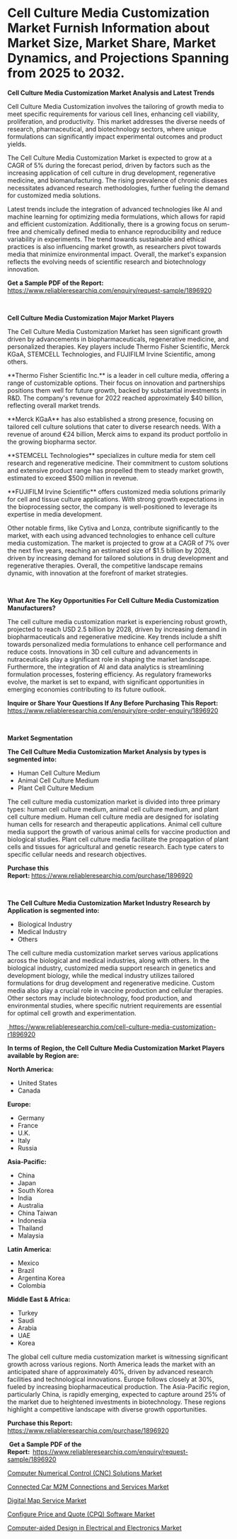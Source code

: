 <p><h1>Cell Culture Media Customization Market Furnish Information about Market Size, Market Share, Market Dynamics, and Projections Spanning from 2025 to 2032.</h1></p><p><strong>Cell Culture Media Customization Market Analysis and Latest Trends</strong></p>
<p><p>Cell Culture Media Customization involves the tailoring of growth media to meet specific requirements for various cell lines, enhancing cell viability, proliferation, and productivity. This market addresses the diverse needs of research, pharmaceutical, and biotechnology sectors, where unique formulations can significantly impact experimental outcomes and product yields.</p><p>The Cell Culture Media Customization Market is expected to grow at a CAGR of 5% during the forecast period, driven by factors such as the increasing application of cell culture in drug development, regenerative medicine, and biomanufacturing. The rising prevalence of chronic diseases necessitates advanced research methodologies, further fueling the demand for customized media solutions.</p><p>Latest trends include the integration of advanced technologies like AI and machine learning for optimizing media formulations, which allows for rapid and efficient customization. Additionally, there is a growing focus on serum-free and chemically defined media to enhance reproducibility and reduce variability in experiments. The trend towards sustainable and ethical practices is also influencing market growth, as researchers pivot towards media that minimize environmental impact. Overall, the market's expansion reflects the evolving needs of scientific research and biotechnology innovation.</p></p>
<p><strong>Get a Sample PDF of the Report:&nbsp;</strong> <a href="https://www.reliableresearchiq.com/enquiry/request-sample/1896920?utm_campaign=2840&utm_medium=2&utm_source=Github&utm_content=ia&utm_term=11032025&utm_id=cell-culture-media-customization">https://www.reliableresearchiq.com/enquiry/request-sample/1896920</a></p>
<p>&nbsp;</p>
<p><strong>Cell Culture Media Customization Major Market Players</strong></p>
<p><p>The Cell Culture Media Customization Market has seen significant growth driven by advancements in biopharmaceuticals, regenerative medicine, and personalized therapies. Key players include Thermo Fisher Scientific, Merck KGaA, STEMCELL Technologies, and FUJIFILM Irvine Scientific, among others.</p><p>**Thermo Fisher Scientific Inc.** is a leader in cell culture media, offering a range of customizable options. Their focus on innovation and partnerships positions them well for future growth, backed by substantial investments in R&D. The company's revenue for 2022 reached approximately $40 billion, reflecting overall market trends.</p><p>**Merck KGaA** has also established a strong presence, focusing on tailored cell culture solutions that cater to diverse research needs. With a revenue of around €24 billion, Merck aims to expand its product portfolio in the growing biopharma sector.</p><p>**STEMCELL Technologies** specializes in culture media for stem cell research and regenerative medicine. Their commitment to custom solutions and extensive product range has propelled them to steady market growth, estimated to exceed $500 million in revenue.</p><p>**FUJIFILM Irvine Scientific** offers customized media solutions primarily for cell and tissue culture applications. With strong growth expectations in the bioprocessing sector, the company is well-positioned to leverage its expertise in media development. </p><p>Other notable firms, like Cytiva and Lonza, contribute significantly to the market, with each using advanced technologies to enhance cell culture media customization. The market is projected to grow at a CAGR of 7% over the next five years, reaching an estimated size of $1.5 billion by 2028, driven by increasing demand for tailored solutions in drug development and regenerative therapies. Overall, the competitive landscape remains dynamic, with innovation at the forefront of market strategies.</p></p>
<p>&nbsp;</p>
<p><strong>What Are The Key Opportunities For Cell Culture Media Customization Manufacturers?</strong></p>
<p><p>The cell culture media customization market is experiencing robust growth, projected to reach USD 2.5 billion by 2028, driven by increasing demand in biopharmaceuticals and regenerative medicine. Key trends include a shift towards personalized media formulations to enhance cell performance and reduce costs. Innovations in 3D cell culture and advancements in nutraceuticals play a significant role in shaping the market landscape. Furthermore, the integration of AI and data analytics is streamlining formulation processes, fostering efficiency. As regulatory frameworks evolve, the market is set to expand, with significant opportunities in emerging economies contributing to its future outlook.</p></p>
<p><strong>Inquire or Share Your Questions If Any Before Purchasing This Report:</strong> <a href="https://www.reliableresearchiq.com/enquiry/pre-order-enquiry/1896920?utm_campaign=2840&utm_medium=2&utm_source=Github&utm_content=ia&utm_term=11032025&utm_id=cell-culture-media-customization">https://www.reliableresearchiq.com/enquiry/pre-order-enquiry/1896920</a></p>
<p>&nbsp;</p>
<p><strong>Market Segmentation</strong></p>
<p><strong>The Cell Culture Media Customization Market Analysis by types is segmented into:</strong></p>
<p><ul><li>Human Cell Culture Medium</li><li>Animal Cell Culture Medium</li><li>Plant Cell Culture Medium</li></ul></p>
<p><p>The cell culture media customization market is divided into three primary types: human cell culture medium, animal cell culture medium, and plant cell culture medium. Human cell culture media are designed for isolating human cells for research and therapeutic applications. Animal cell culture media support the growth of various animal cells for vaccine production and biological studies. Plant cell culture media facilitate the propagation of plant cells and tissues for agricultural and genetic research. Each type caters to specific cellular needs and research objectives.</p></p>
<p><strong>Purchase this Report:&nbsp;</strong><a href="https://www.reliableresearchiq.com/purchase/1896920?utm_campaign=2840&utm_medium=2&utm_source=Github&utm_content=ia&utm_term=11032025&utm_id=cell-culture-media-customization">https://www.reliableresearchiq.com/purchase/1896920</a></p>
<p>&nbsp;</p>
<p><strong>The Cell Culture Media Customization Market Industry Research by Application is segmented into:</strong></p>
<p><ul><li>Biological Industry</li><li>Medical Industry</li><li>Others</li></ul></p>
<p><p>The cell culture media customization market serves various applications across the biological and medical industries, along with others. In the biological industry, customized media support research in genetics and development biology, while the medical industry utilizes tailored formulations for drug development and regenerative medicine. Custom media also play a crucial role in vaccine production and cellular therapies. Other sectors may include biotechnology, food production, and environmental studies, where specific nutrient requirements are essential for optimal cell growth and experimentation.</p></p>
<p><a href="https://www.reliableresearchiq.com/cell-culture-media-customization-r1896920?utm_campaign=2840&utm_medium=2&utm_source=Github&utm_content=ia&utm_term=11032025&utm_id=cell-culture-media-customization">&nbsp;https://www.reliableresearchiq.com/cell-culture-media-customization-r1896920</a></p>
<p><strong>In terms of Region, the Cell Culture Media Customization Market Players available by Region are:</strong></p>
<p>
    <p> <strong> North America: </strong>
        <ul>
            <li>United States</li>
            <li>Canada</li>
        </ul>
        </p> 
    <p> <strong> Europe: </strong>
        <ul>
            <li>Germany</li>
            <li>France</li>
            <li>U.K.</li>
            <li>Italy</li>
            <li>Russia</li>
        </ul>
        </p> 
    <p> <strong> Asia-Pacific: </strong>
        <ul>
            <li>China</li>
            <li>Japan</li>
            <li>South Korea</li>
            <li>India</li>
            <li>Australia</li>
            <li>China Taiwan</li>
            <li>Indonesia</li>
            <li>Thailand</li>
            <li>Malaysia</li>
        </ul>
        </p> 
    <p> <strong> Latin America: </strong>
        <ul>
            <li>Mexico</li>
            <li>Brazil</li>
            <li>Argentina Korea</li>
            <li>Colombia</li>
        </ul>
        </p> 
    <p> <strong> Middle East & Africa: </strong>
        <ul>
            <li>Turkey</li>
            <li>Saudi</li>
            <li>Arabia</li>
            <li>UAE</li>
            <li>Korea</li>
        </ul>
    </p>
    </p>
<p><p>The global cell culture media customization market is witnessing significant growth across various regions. North America leads the market with an anticipated share of approximately 40%, driven by advanced research facilities and technological innovations. Europe follows closely at 30%, fueled by increasing biopharmaceutical production. The Asia-Pacific region, particularly China, is rapidly emerging, expected to capture around 25% of the market due to heightened investments in biotechnology. These regions highlight a competitive landscape with diverse growth opportunities.</p></p>
<p><strong>Purchase this Report: </strong><a href="https://www.reliableresearchiq.com/purchase/1896920?utm_campaign=2840&utm_medium=2&utm_source=Github&utm_content=ia&utm_term=11032025&utm_id=cell-culture-media-customization">https://www.reliableresearchiq.com/purchase/1896920</a></p>
<p>&nbsp;<strong>Get a Sample PDF of the Report:&nbsp;&nbsp;</strong><a href="https://www.reliableresearchiq.com/enquiry/request-sample/1896920?utm_campaign=2840&utm_medium=2&utm_source=Github&utm_content=ia&utm_term=11032025&utm_id=cell-culture-media-customization">https://www.reliableresearchiq.com/enquiry/request-sample/1896920</a></p>
<p><strong></strong></p>
<p><p><a href="https://github.com/benasjuettk3/Market-Research-Report-List-1/blob/main/computer-numerical-control-cnc-solutions-market.md?utm_campaign=2840&utm_medium=2&utm_source=Github&utm_content=ia&utm_term=11032025&utm_id=cell-culture-media-customization">Computer Numerical Control (CNC) Solutions Market</a></p><p><a href="https://github.com/cingozascard/Market-Research-Report-List-1/blob/main/connected-car-m2m-connections-and-services-market.md?utm_campaign=2840&utm_medium=2&utm_source=Github&utm_content=ia&utm_term=11032025&utm_id=cell-culture-media-customization">Connected Car M2M Connections and Services Market</a></p><p><a href="https://github.com/akitamegge65/Market-Research-Report-List-1/blob/main/digital-map-service-market.md?utm_campaign=2840&utm_medium=2&utm_source=Github&utm_content=ia&utm_term=11032025&utm_id=cell-culture-media-customization">Digital Map Service Market</a></p><p><a href="https://github.com/ardgenoud/Market-Research-Report-List-1/blob/main/configure-price-and-quote-cpq-software-market.md?utm_campaign=2840&utm_medium=2&utm_source=Github&utm_content=ia&utm_term=11032025&utm_id=cell-culture-media-customization">Configure Price and Quote (CPQ) Software Market</a></p><p><a href="https://github.com/gauldvikerm6/Market-Research-Report-List-1/blob/main/computer-aided-design-in-electrical-and-electronics-market.md?utm_campaign=2840&utm_medium=2&utm_source=Github&utm_content=ia&utm_term=11032025&utm_id=cell-culture-media-customization">Computer-aided Design in Electrical and Electronics Market</a></p></p>